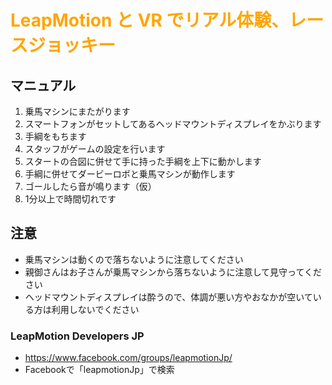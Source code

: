 # <span style="color:orange;">LeapMotion と VR でリアル体験、レースジョッキー
## マニュアル</span>
1. 乗馬マシンにまたがります
1. スマートフォンがセットしてあるヘッドマウントディスプレイをかぶります
1. 手綱をもちます
1. スタッフがゲームの設定を行います
1. スタートの合図に併せて手に持った手綱を上下に動かします
1. 手綱に併せてダービーロボと乗馬マシンが動作します
1. ゴールしたら音が鳴ります（仮）
1. 1分以上で時間切れです

## 注意
- 乗馬マシンは動くので落ちないように注意してください
- 親御さんはお子さんが乗馬マシンから落ちないように注意して見守ってください
- ヘッドマウントディスプレイは酔うので、体調が悪い方やおなかが空いている方は利用しないでください

### LeapMotion Developers JP
- https://www.facebook.com/groups/leapmotionJp/
- Facebookで「leapmotionJp」で検索